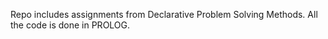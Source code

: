Repo includes assignments from Declarative Problem Solving Methods.
All the code is done in PROLOG.
